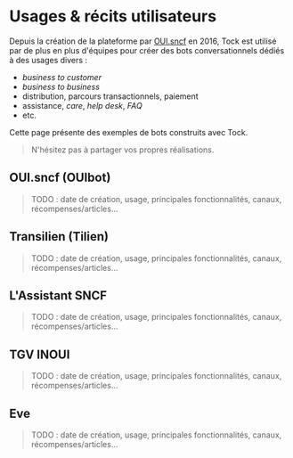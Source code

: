 # Usages & récits utilisateurs

Depuis la création de la plateforme par [OUI.sncf](https://www.oui.sncf/) en 2016, Tock est utilisé par de plus en plus
d'équipes pour créer des bots conversationnels dédiés à des usages divers :

* _business to customer_
* _business to business_ 
* distribution, parcours transactionnels, paiement
* assistance, _care_, _help desk_, _FAQ_
* etc.

Cette page présente des exemples de bots construits avec Tock.

> N'hésitez pas à partager vos propres réalisations.

## OUI.sncf (OUIbot)

> TODO : date de création, usage, principales fonctionnalités, canaux, récompenses/articles...

## Transilien (Tilien)

> TODO : date de création, usage, principales fonctionnalités, canaux, récompenses/articles...

## L'Assistant SNCF

> TODO : date de création, usage, principales fonctionnalités, canaux, récompenses/articles...

## TGV INOUI

> TODO : date de création, usage, principales fonctionnalités, canaux, récompenses/articles...

## Eve

> TODO : date de création, usage, principales fonctionnalités, canaux, récompenses/articles...
